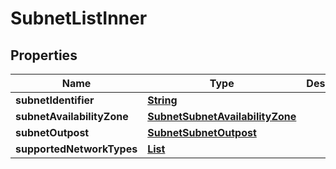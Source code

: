 

# SubnetListInner


## Properties

| Name | Type | Description | Notes |
|------------ | ------------- | ------------- | -------------|
|**subnetIdentifier** | [**String**](String.md) |  |  [optional] |
|**subnetAvailabilityZone** | [**SubnetSubnetAvailabilityZone**](SubnetSubnetAvailabilityZone.md) |  |  [optional] |
|**subnetOutpost** | [**SubnetSubnetOutpost**](SubnetSubnetOutpost.md) |  |  [optional] |
|**supportedNetworkTypes** | [**List**](List.md) |  |  [optional] |



